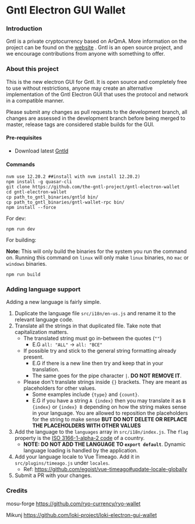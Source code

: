 # Gntl Electron GUI Wallet

### Introduction
Gntl is a private cryptocurrency based on ArQmA.
More information on the project can be found on the [website](https://gntl.cash) . Gntl is an open source project, and we encourage contributions from anyone with something to offer.


### About this project

This is the new electron GUI for Gntl. It is open source and completely free to use without restrictions, anyone may create an alternative implementation of the Gntl Electron GUI that uses the protocol and network in a compatible manner.

Please submit any changes as pull requests to the development branch, all changes are assessed in the development branch before being merged to master, release tags are considered stable builds for the GUI.

#### Pre-requisites
- Download latest [Gntld](https://github.com/the-gntl-project/gntl/releases/latest)

#### Commands
```
nvm use 12.20.2 ##install with nvm install 12.20.2)
npm install -g quasar-cli
git clone https://github.com/the-gntl-project/gntl-electron-wallet
cd gntl-electron-wallet
cp path_to_gntl_binaries/gntld bin/
cp path_to_gntl_binaries/gntl-wallet-rpc bin/
npm install --force
```

For dev:
```
npm run dev
```

For building:

**Note:** This will only build the binaries for the system you run the command on. Running this command on `linux` will only make `linux` binaries, no `mac` or `windows` binaries.
```
npm run build
```

### Adding language support

Adding a new language is fairly simple.

1. Duplicate the language file `src/i18n/en-us.js` and rename it to the relevant language code.
2. Translate all the strings in that duplicated file. Take note that capitalization matters.
    - The translated string must go in-between the quotes (`""`)
      - E.G `all: "ALL"` -> `all: "ВСЕ"`
    - If possible try and stick to the general string formatting already present.
      - E.G if there is a new line then try and keep that in your translation.
      - The same goes for the pipe character `|`. **DO NOT REMOVE IT**.
    - Please don't translate strings inside `{}` brackets. They are meant as placeholders for other values.
      - Some examples include `{type}` and `{count}`.
      - E.G if you have a string `A {index}` then you may translate it as `B {index}` or `{index} B` depending on how the string makes sense in your language. You are allowed to reposition the placeholders for the string to make sense **BUT DO NOT DELETE OR REPLACE THE PLACEHOLDERS WITH OTHER VALUES**
3. Add the language to the `languages` array in `src/i18n/index.js`. The `flag` property is the [ISO 3166-1-alpha-2 code](https://www.iso.org/obp/ui/#search/code/) of a country.
   - **NOTE: DO NOT ADD THE LANGUAGE TO `export default`**. Dynamic language loading is handled by the application.
4. Add your language locale to Vue Timeago. Add it in `src/plugins/timeago.js` under `locales`.
   - Ref: https://github.com/egoist/vue-timeago#update-locale-globally
5. Submit a PR with your changes.


### Credits

mosu-forge https://github.com/ryo-currency/ryo-wallet

Mikunj https://github.com/loki-project/loki-electron-gui-wallet
